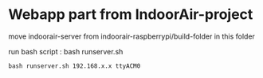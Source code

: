 # Webapp part from IndoorAir-project

move indoorair-server from indoorair-raspberrypi/build-folder in this folder

run bash script : bash runserver.sh <ip-addres> <serial port>

    bash runserver.sh 192.168.x.x ttyACM0

